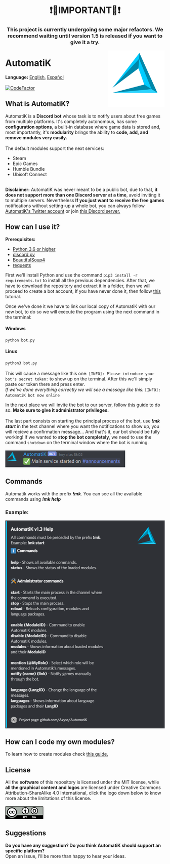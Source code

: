 <h1 style="text-align:center"> ❗🚧IMPORTANT🚧❗ </h1>
<h3 style="text-align:center">
This project is currently undergoing some major refactors. 
We recommend waiting until version 1.5 is released if you want to give it a try.
</h3>
<img src="https://raw.githubusercontent.com/Axyss/AutomatiK/master/docs/assets/ak_logo.png" alt="automatik_logo" align="right" width="180" height="180"></img>
<h1>AutomatiK</h1>
<b>Language:</b> <a href="README.md#automatik">English</a>, <a href="README_es_ES.md#automatik">Español</a>
<br>
<br>
<a href="https://www.codefactor.io/repository/github/axyss/automatik"><img src="https://www.codefactor.io/repository/github/axyss/automatik/badge" alt="CodeFactor" /></a>
<h2>What is AutomatiK?</h2>
AutomatiK is a <b>Discord bot</b> whose task is to notify users about free games from multiple platforms. It's completely autonomous, has some <b>configuration options</b>, a built-in database where game data is stored and, most importantly, it's <b>modularity</b> brings the ability to <b>code, add, and remove modules very easily.</b>
<br>
<br>
The default modules support the next services:

- Steam
- Epic Games
- Humble Bundle
- Ubisoft Connect
<br>
<b>Disclaimer:</b> AutomatiK was never meant to be a public bot, due to that, <b>it does not support more than one Discord server at a time</b>, avoid inviting it to multiple servers. Nevertheless <b>If you just want to receive the free games</b> notifications without setting-up a whole bot, you can always follow <a href="https://twitter.com/AutomatiK_bot">AutomatiK's Twitter account</a> or join <a href="https://discord.gg/psDtnwX">this Discord server.</a>

<h2>How can I use it?</h2>

<b>Prerequisites:</b> 
- <a href="https://www.python.org/downloads/">Python 3.6 or higher</a>
- <a href="https://pypi.org/project/discord.py/">discord.py</a>
- <a href="https://pypi.org/project/beautifulsoup4/">BeautifulSoup4<a>
- <a href="https://pypi.org/project/requests/">requests<a><br>
  
First we'll install Python and use the command `pip3 install -r requirements.txt` to install all the previous dependencies.
After that, we have to download the repository and extract it in a folder, then we will proceed to create a bot account, If you have never done it, then follow <a href="https://discordpy.readthedocs.io/en/latest/discord.html#creating-a-bot-account">this</a> tutorial. 

Once we've done it we have to link our local copy of AutomatiK with our new bot, to do so we will execute the program using the next command in the terminal:
<h4>Windows</h4>

`python bot.py`
<h4>Linux</h4>

`python3 bot.py`<br>
<br>
This will cause a message like this one: `[INFO]: Please introduce your bot's secret token:` to show up on the terminal. After this we'll simply paste our token there and press enter.
<br><i>If we've done everything correctly we will see a message like this:</i> `[INFO]: AutomatiK bot now online`

In the next place we will invite the bot to our server, follow <a href="https://discordpy.readthedocs.io/en/latest/discord.html#inviting-your-bot">this</a> guide to do so. <b>Make sure to give it administrator privileges.</b>
<br>
<br>
The last part consists on starting the principal process of the bot, use <b><i>!mk start</i></b> in the text channel where you want the notifications to show up, you will recieve a confirmation message... And that's it, our bot should be fully working! If we wanted to <b>stop the bot completely</b>, we need to use the command `shutdown` on
the terminal window where the bot is running.
<br>
<br>
<img src="https://raw.githubusercontent.com/Axyss/AutomatiK/master/docs/assets/command_success.png" align="bottom"></img>
<br>
<h2>Commands</h2>
Automatik works with the prefix <b><i>!mk</i></b>. 
You can see all the available commands using <b><i>!mk help</i></b>
<h3>Example:</h3> <img src="https://raw.githubusercontent.com/Axyss/AutomatiK/master/docs/assets/help.png" alt="helpme_ss" align="center"></img>
<h2>How can I code my own modules?</h2>
To learn how to create modules check <a href="https://github.com/Axyss/AutomatiK/blob/master/docs/module_guide.md">this guide.</a>
<h2>License</h2>
All the <b>software</b> of this repository is licensed under the MIT license, while <b>all the graphical content and logos</b> are licensed under Creative Commons Attribution-ShareAlike 4.0 International, click the logo down below to know more about the limitations of this license.
<br>
<br>
<a rel="license" href="http://creativecommons.org/licenses/by-sa/4.0/"><img alt="Licencia de Creative Commons" src="https://raw.githubusercontent.com/Axyss/AutomatiK/master/docs/assets/cc_by_sa.png" width="120" height="40"></a>
<h2>Suggestions</h2>
<b>Do you have any suggestion? Do you think AutomatiK should support an specific platform?</b>
<br>
Open an Issue, I'll be more than happy to hear your ideas.
